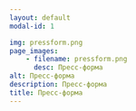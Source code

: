 ```yaml
---
layout: default
modal-id: 1

img: pressform.png
page_images:
    - filename: pressform.png
      desc: Пресс-форма
alt: Пресс-форма
description: Пресс-форма
title: Пресс-форма
---
```

